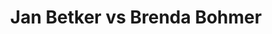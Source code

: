 ---
title: Jan Betker vs Brenda Bohmer
player1:
  name: Betker, Jan
  percent: 72
  wins: 1
  losses: 2
player2:
  name: Bohmer, Brenda
  percent: 73
  wins: 2
  losses: 1
games:
- player1:
    team: SK
    position: Third
    percent: 80
    win: 1
    loss: 0
  player2:
    team: AB
    position: Second
    percent: 77
    win: 0
    loss: 1
  event: Hearts
  year: 1997
  draw: Round Robin(14)
  score: SK 9 - AB 2
- player1:
    team: CA
    position: Third
    percent: 71
    win: 0
    loss: 1
  player2:
    team: AB
    position: Second
    percent: 67
    win: 1
    loss: 0
  event: Hearts
  year: 1998
  draw: Round Robin(13)
  score: CA 2 - AB 9
- player1:
    team: SK
    position: Fourth
    percent: 66
    win: 0
    loss: 1
  player2:
    team: AB
    position: Second
    percent: 75
    win: 1
    loss: 0
  event: Hearts
  year: 2003
  draw: Round Robin(2)
  score: AB 7 - SK 6
- player1:
    team: SCHM
    position: Third
    percent: 90
    win: 0
    loss: 1
  player2:
    team: BOR
    position: Second
    percent: 76
    win: 1
    loss: 0
  event: Trials (Women)
  year: 1997
  draw: Round Robin(2)
  score: SCHM 4 - BOR 7
---